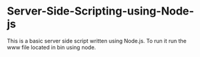 # Server-Side-Scripting-using-Node-js

This is a basic server side script written using Node.js. To run it run the www file located in bin using node.
